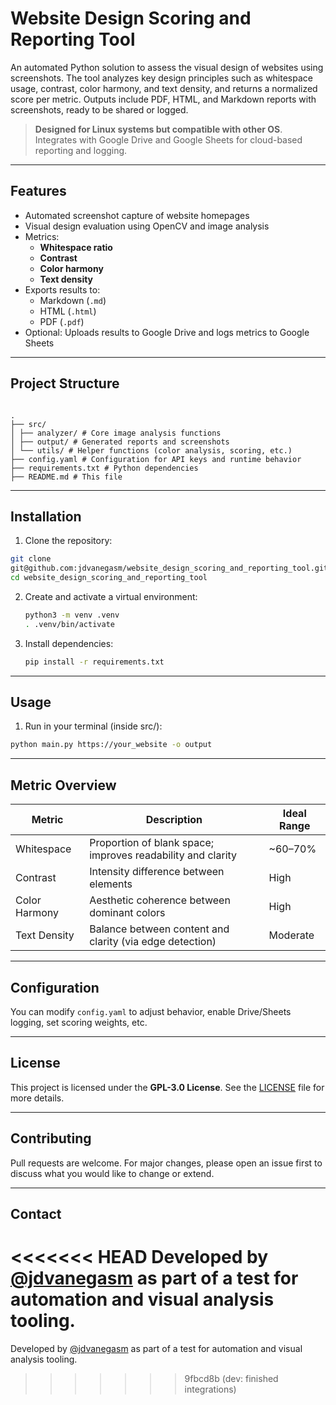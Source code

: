 # Website Design Scoring and Reporting Tool

An automated Python solution to assess the visual design of websites using screenshots. The tool analyzes key design principles such as whitespace usage, contrast, color harmony, and text density, and returns a normalized score per metric. Outputs include PDF, HTML, and Markdown reports with screenshots, ready to be shared or logged.

>  **Designed for Linux systems but compatible with other OS**. Integrates with Google Drive and Google Sheets for cloud-based reporting and logging.

---

## Features

- Automated screenshot capture of website homepages
- Visual design evaluation using OpenCV and image analysis
- Metrics:
  - **Whitespace ratio**
  - **Contrast**
  - **Color harmony**
  - **Text density**
- Exports results to:
  - Markdown (`.md`)
  - HTML (`.html`)
  - PDF (`.pdf`)
- Optional: Uploads results to Google Drive and logs metrics to Google Sheets

---

## Project Structure

```

.  
├── src/  
│ ├── analyzer/ # Core image analysis functions  
│ ├── output/ # Generated reports and screenshots  
│ └── utils/ # Helper functions (color analysis, scoring, etc.)  
├── config.yaml # Configuration for API keys and runtime behavior  
├── requirements.txt # Python dependencies  
├── README.md # This file

```

---

## Installation

1. Clone the repository:
```bash
git clone
git@github.com:jdvanegasm/website_design_scoring_and_reporting_tool.git
cd website_design_scoring_and_reporting_tool
```

2. Create and activate a virtual environment:
    
    ```bash
    python3 -m venv .venv
    . .venv/bin/activate
    ```
    
3. Install dependencies:
    
    ```bash
    pip install -r requirements.txt
    ```
    

---

## Usage

1. Run in your terminal (inside src/):
``` bash
python main.py https://your_website -o output
```

---

## Metric Overview

|Metric|Description|Ideal Range|
|---|---|---|
|Whitespace|Proportion of blank space; improves readability and clarity|~60–70%|
|Contrast|Intensity difference between elements|High|
|Color Harmony|Aesthetic coherence between dominant colors|High|
|Text Density|Balance between content and clarity (via edge detection)|Moderate|

---

## Configuration

You can modify `config.yaml` to adjust behavior, enable Drive/Sheets logging, set scoring weights, etc.

---

## License

This project is licensed under the **GPL-3.0 License**. See the [LICENSE](https://chatgpt.com/c/LICENSE) file for more details.

---

## Contributing

Pull requests are welcome. For major changes, please open an issue first to discuss what you would like to change or extend.

---

## Contact

<<<<<<< HEAD
Developed by [@jdvanegasm](https://github.com/jdvanegasm) as part of a test for automation and visual analysis tooling.
=======
Developed by [@jdvanegasm](https://github.com/jdvanegasm) as part of a test for automation and visual analysis tooling.
>>>>>>> 9fbcd8b (dev: finished integrations)
